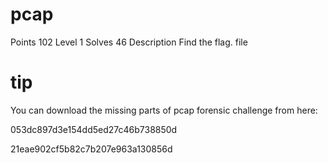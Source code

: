 
# pcap

Points
102
Level
1
Solves
46
Description
Find the flag. file

# tip

You can download the missing parts of pcap forensic challenge from here:

053dc897d3e154dd5ed27c46b738850d

21eae902cf5b82c7b207e963a130856d
